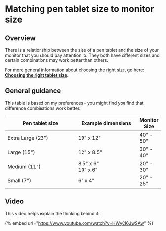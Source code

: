 # Matching pen tablet size to monitor size

## Overview

There is a relationship between the size of a pen tablet and the size of your monitor that you should pay attention to. They both have different sizes and certain combinations may work better than others.

For more general information about choosing the right size, go here: [**Choosing the right tablet size**](choosing-the-right-tablet-size.md).&#x20;

## General guidance

This table is based on my preferences - you might find you find that difference combinations work better.

<table><thead><tr><th width="225">Pen tablet size </th><th width="191">Example dimensions</th><th>Monitor Size</th></tr></thead><tbody><tr><td>Extra Large (23")</td><td>19" x 12"</td><td>40" - 50"</td></tr><tr><td>Large (15")<br></td><td>12" x 8.5"</td><td>30" - 40"</td></tr><tr><td>Medium (11")<br></td><td>8.5" x 6"<br>10" x 6"</td><td>20" - 30"</td></tr><tr><td>Small (7")</td><td>‎6" x 4"</td><td>20" - 25"</td></tr></tbody></table>

## Video

This video helps explain the thinking behind it:

{% embed url="https://www.youtube.com/watch?v=HWyCl6JwSAw" %}

##
